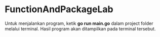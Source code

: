 # FunctionAndPackageLab

Untuk menjalankan program, ketik **go run main.go** dalam project folder melalui terminal. Hasil program akan ditampilkan pada terminal tersebut.
